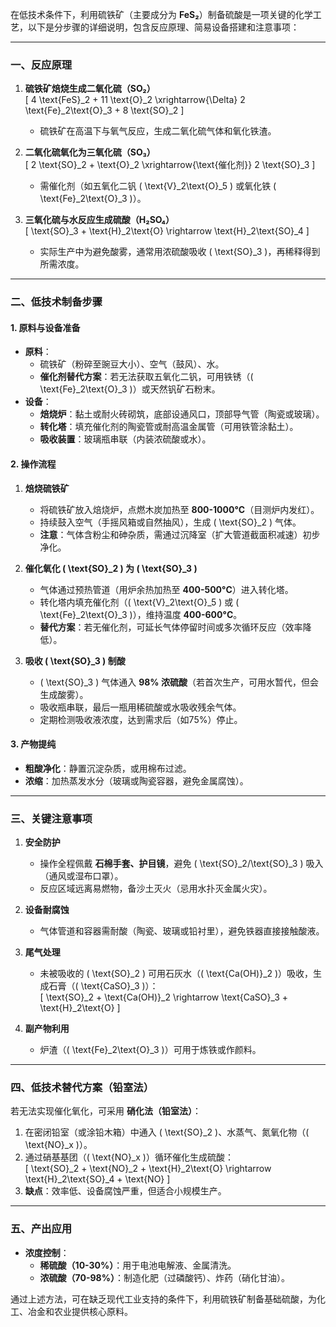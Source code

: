 在低技术条件下，利用硫铁矿（主要成分为 **FeS₂**）制备硫酸是一项关键的化学工艺，以下是分步骤的详细说明，包含反应原理、简易设备搭建和注意事项：

---

### **一、反应原理**
1. **硫铁矿焙烧生成二氧化硫（SO₂）**  
   \[ 4 \text{FeS}_2 + 11 \text{O}_2 \xrightarrow{\Delta} 2 \text{Fe}_2\text{O}_3 + 8 \text{SO}_2 \]  
   - 硫铁矿在高温下与氧气反应，生成二氧化硫气体和氧化铁渣。

2. **二氧化硫氧化为三氧化硫（SO₃）**  
   \[ 2 \text{SO}_2 + \text{O}_2 \xrightarrow{\text{催化剂}} 2 \text{SO}_3 \]  
   - 需催化剂（如五氧化二钒 \( \text{V}_2\text{O}_5 \) 或氧化铁 \( \text{Fe}_2\text{O}_3 \)）。

3. **三氧化硫与水反应生成硫酸（H₂SO₄）**  
   \[ \text{SO}_3 + \text{H}_2\text{O} \rightarrow \text{H}_2\text{SO}_4 \]  
   - 实际生产中为避免酸雾，通常用浓硫酸吸收 \( \text{SO}_3 \)，再稀释得到所需浓度。

---

### **二、低技术制备步骤**
#### **1. 原料与设备准备**
- **原料**：  
  - 硫铁矿（粉碎至豌豆大小）、空气（鼓风）、水。  
  - **催化剂替代方案**：若无法获取五氧化二钒，可用铁锈（\( \text{Fe}_2\text{O}_3 \)）或天然钒矿石粉末。  
- **设备**：  
  - **焙烧炉**：黏土或耐火砖砌筑，底部设通风口，顶部导气管（陶瓷或玻璃）。  
  - **转化塔**：填充催化剂的陶瓷管或耐高温金属管（可用铁管涂黏土）。  
  - **吸收装置**：玻璃瓶串联（内装浓硫酸或水）。

#### **2. 操作流程**
1. **焙烧硫铁矿**  
   - 将硫铁矿放入焙烧炉，点燃木炭加热至 **800-1000°C**（目测炉内发红）。  
   - 持续鼓入空气（手摇风箱或自然抽风），生成 \( \text{SO}_2 \) 气体。  
   - **注意**：气体含粉尘和砷杂质，需通过沉降室（扩大管道截面积减速）初步净化。

2. **催化氧化 \( \text{SO}_2 \) 为 \( \text{SO}_3 \)**  
   - 气体通过预热管道（用炉余热加热至 **400-500°C**）进入转化塔。  
   - 转化塔内填充催化剂（\( \text{V}_2\text{O}_5 \) 或 \( \text{Fe}_2\text{O}_3 \)），维持温度 **400-600°C**。  
   - **替代方案**：若无催化剂，可延长气体停留时间或多次循环反应（效率降低）。

3. **吸收 \( \text{SO}_3 \) 制酸**  
   - \( \text{SO}_3 \) 气体通入 **98% 浓硫酸**（若首次生产，可用水暂代，但会生成酸雾）。  
   - 吸收瓶串联，最后一瓶用稀硫酸或水吸收残余气体。  
   - 定期检测吸收液浓度，达到需求后（如75%）停止。

#### **3. 产物提纯**
- **粗酸净化**：静置沉淀杂质，或用棉布过滤。  
- **浓缩**：加热蒸发水分（玻璃或陶瓷容器，避免金属腐蚀）。

---

### **三、关键注意事项**
1. **安全防护**  
   - 操作全程佩戴 **石棉手套、护目镜**，避免 \( \text{SO}_2/\text{SO}_3 \) 吸入（通风或湿布口罩）。  
   - 反应区域远离易燃物，备沙土灭火（忌用水扑灭金属火灾）。

2. **设备耐腐蚀**  
   - 气体管道和容器需耐酸（陶瓷、玻璃或铅衬里），避免铁器直接接触酸液。

3. **尾气处理**  
   - 未被吸收的 \( \text{SO}_2 \) 可用石灰水（\( \text{Ca(OH)}_2 \)）吸收，生成石膏（\( \text{CaSO}_3 \)）：  
     \[ \text{SO}_2 + \text{Ca(OH)}_2 \rightarrow \text{CaSO}_3 + \text{H}_2\text{O} \]

4. **副产物利用**  
   - 炉渣（\( \text{Fe}_2\text{O}_3 \)）可用于炼铁或作颜料。

---

### **四、低技术替代方案（铅室法）**
若无法实现催化氧化，可采用 **硝化法（铅室法）**：  
1. 在密闭铅室（或涂铅木箱）中通入 \( \text{SO}_2 \)、水蒸气、氮氧化物（\( \text{NO}_x \)）。  
2. 通过硝基基团（\( \text{NO}_x \)）循环催化生成硫酸：  
   \[ \text{SO}_2 + \text{NO}_2 + \text{H}_2\text{O} \rightarrow \text{H}_2\text{SO}_4 + \text{NO} \]  
3. **缺点**：效率低、设备腐蚀严重，但适合小规模生产。

---

### **五、产出应用**
- **浓度控制**：  
  - **稀硫酸（10-30%）**：用于电池电解液、金属清洗。  
  - **浓硫酸（70-98%）**：制造化肥（过磷酸钙）、炸药（硝化甘油）。  

通过上述方法，可在缺乏现代工业支持的条件下，利用硫铁矿制备基础硫酸，为化工、冶金和农业提供核心原料。